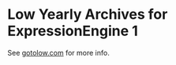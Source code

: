 # Low Yearly Archives for ExpressionEngine 1

See [gotolow.com](http://gotolow.com/addons/low-yearly-archives) for more info.